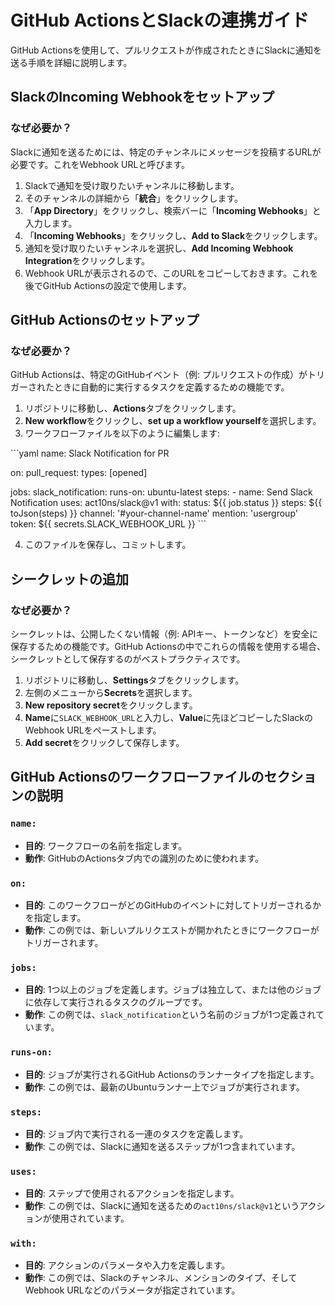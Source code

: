 
# GitHub ActionsとSlackの連携ガイド

GitHub Actionsを使用して、プルリクエストが作成されたときにSlackに通知を送る手順を詳細に説明します。

## SlackのIncoming Webhookをセットアップ

### なぜ必要か？
Slackに通知を送るためには、特定のチャンネルにメッセージを投稿するURLが必要です。これをWebhook URLと呼びます。

1. Slackで通知を受け取りたいチャンネルに移動します。
2. そのチャンネルの詳細から「**統合**」をクリックします。
3. 「**App Directory**」をクリックし、検索バーに「**Incoming Webhooks**」と入力します。
4. 「**Incoming Webhooks**」をクリックし、**Add to Slack**をクリックします。
5. 通知を受け取りたいチャンネルを選択し、**Add Incoming Webhook Integration**をクリックします。
6. Webhook URLが表示されるので、このURLをコピーしておきます。これを後でGitHub Actionsの設定で使用します。

## GitHub Actionsのセットアップ

### なぜ必要か？
GitHub Actionsは、特定のGitHubイベント（例: プルリクエストの作成）がトリガーされたときに自動的に実行するタスクを定義するための機能です。

1. リポジトリに移動し、**Actions**タブをクリックします。
2. **New workflow**をクリックし、**set up a workflow yourself**を選択します。
3. ワークフローファイルを以下のように編集します:

\```yaml
name: Slack Notification for PR

on:
  pull_request:
    types: [opened]

jobs:
  slack_notification:
    runs-on: ubuntu-latest
    steps:
    - name: Send Slack Notification
      uses: act10ns/slack@v1
      with:
        status: ${{ job.status }}
        steps: ${{ toJson(steps) }}
        channel: '#your-channel-name'
        mention: 'usergroup'
        token: ${{ secrets.SLACK_WEBHOOK_URL }}
\```

4. このファイルを保存し、コミットします。

## シークレットの追加

### なぜ必要か？
シークレットは、公開したくない情報（例: APIキー、トークンなど）を安全に保存するための機能です。GitHub Actionsの中でこれらの情報を使用する場合、シークレットとして保存するのがベストプラクティスです。

1. リポジトリに移動し、**Settings**タブをクリックします。
2. 左側のメニューから**Secrets**を選択します。
3. **New repository secret**をクリックします。
4. **Name**に`SLACK_WEBHOOK_URL`と入力し、**Value**に先ほどコピーしたSlackのWebhook URLをペーストします。
5. **Add secret**をクリックして保存します。

## GitHub Actionsのワークフローファイルのセクションの説明

### `name:`

- **目的**: ワークフローの名前を指定します。
- **動作**: GitHubのActionsタブ内での識別のために使われます。

### `on:`

- **目的**: このワークフローがどのGitHubのイベントに対してトリガーされるかを指定します。
- **動作**: この例では、新しいプルリクエストが開かれたときにワークフローがトリガーされます。

### `jobs:`

- **目的**: 1つ以上のジョブを定義します。ジョブは独立して、または他のジョブに依存して実行されるタスクのグループです。
- **動作**: この例では、`slack_notification`という名前のジョブが1つ定義されています。

### `runs-on:`

- **目的**: ジョブが実行されるGitHub Actionsのランナータイプを指定します。
- **動作**: この例では、最新のUbuntuランナー上でジョブが実行されます。

### `steps:`

- **目的**: ジョブ内で実行される一連のタスクを定義します。
- **動作**: この例では、Slackに通知を送るステップが1つ含まれています。

### `uses:`

- **目的**: ステップで使用されるアクションを指定します。
- **動作**: この例では、Slackに通知を送るための`act10ns/slack@v1`というアクションが使用されています。

### `with:`

- **目的**: アクションのパラメータや入力を定義します。
- **動作**: この例では、Slackのチャンネル、メンションのタイプ、そしてWebhook URLなどのパラメータが指定されています。

